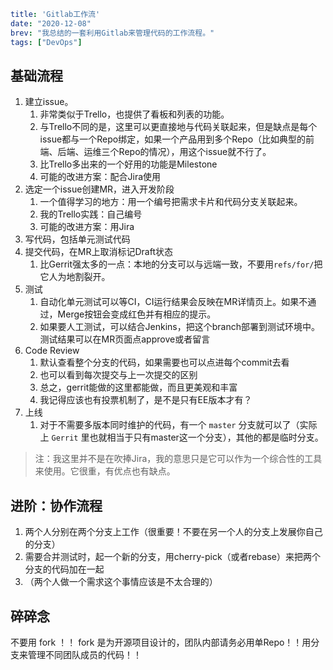 ```yaml lw-blog-meta
title: 'Gitlab工作流'
date: "2020-12-08"
brev: "我总结的一套利用Gitlab来管理代码的工作流程。"
tags: ["DevOps"]
```

## 基础流程

1. 建立issue。
    1. 非常类似于Trello，也提供了看板和列表的功能。
    1. 与Trello不同的是，这里可以更直接地与代码关联起来，但是缺点是每个issue都与一个Repo绑定，如果一个产品用到多个Repo（比如典型的前端、后端、运维三个Repo的情况），用这个issue就不行了。
    1. 比Trello多出来的一个好用的功能是Milestone
    1. 可能的改进方案：配合Jira使用
2. 选定一个issue创建MR，进入开发阶段
    1. 一个值得学习的地方：用一个编号把需求卡片和代码分支关联起来。
    1. 我的Trello实践：自己编号
    1. 可能的改进方案：用Jira
3. 写代码，包括单元测试代码
3. 提交代码，在MR上取消标记Draft状态
    1. 比Gerrit强太多的一点：本地的分支可以与远端一致，不要用`refs/for/`把它人为地割裂开。
5. 测试
    1. 自动化单元测试可以等CI，CI运行结果会反映在MR详情页上。如果不通过，Merge按钮会变成红色并有相应的提示。
    1. 如果要人工测试，可以结合Jenkins，把这个branch部署到测试环境中。测试结果可以在MR页面点approve或者留言
6. Code Review
    1. 默认查看整个分支的代码，如果需要也可以点进每个commit去看
    1. 也可以看到每次提交与上一次提交的区别
    1. 总之，gerrit能做的这里都能做，而且更美观和丰富
    1. 我记得应该也有投票机制了，是不是只有EE版本才有？
7. 上线
    1. 对于不需要多版本同时维护的代码，有一个 `master` 分支就可以了（实际上 `Gerrit` 里也就相当于只有master这一个分支），其他的都是临时分支。
   
> 注：我这里并不是在吹捧Jira，我的意思只是它可以作为一个综合性的工具来使用。它很重，有优点也有缺点。

## 进阶：协作流程

1. 两个人分别在两个分支上工作（很重要！不要在另一个人的分支上发展你自己的分支）
1. 需要合并测试时，起一个新的分支，用cherry-pick（或者rebase）来把两个分支的代码加在一起
1. （两个人做一个需求这个事情应该是不太合理的）

## 碎碎念

不要用 fork ！！ fork 是为开源项目设计的，团队内部请务必用单Repo！！用分支来管理不同团队成员的代码！！
